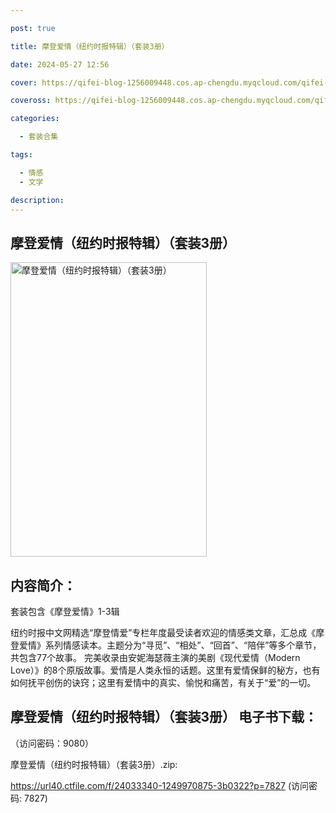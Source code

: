 ```yaml
---

post: true

title: 摩登爱情（纽约时报特辑）（套装3册）

date: 2024-05-27 12:56

cover: https://qifei-blog-1256009448.cos.ap-chengdu.myqcloud.com/qifei-blog/65fff54d9f345e8d031e6f2c.jpg

coveross: https://qifei-blog-1256009448.cos.ap-chengdu.myqcloud.com/qifei-blog/65fff54d9f345e8d031e6f2c.jpg

categories:

  - 套装合集

tags:

  - 情感
  - 文学

description:
---
```


## 摩登爱情（纽约时报特辑）（套装3册）
<img alt="摩登爱情（纽约时报特辑）（套装3册） " class="aligncenter loaded" data-was-processed="true" decoding="async" fetchpriority="high" height="471" src="https://qifei-blog-1256009448.cos.ap-chengdu.myqcloud.com/qifei-blog/65fff54d9f345e8d031e6f2c.jpg" style="cursor: zoom-in;" width="314"/>

## 内容简介：

套装包含《摩登爱情》1-3辑<br/>

纽约时报中文网精选“摩登情爱”专栏年度最受读者欢迎的情感类文章，汇总成《摩登爱情》系列情感读本。主题分为“寻觅”、“相处”、“回首”、“陪伴”等多个章节，共包含77个故事。 完美收录由安妮海瑟薇主演的美剧《现代爱情（Modern Love）》的8个原版故事。爱情是人类永恒的话题。这里有爱情保鲜的秘方，也有如何抚平创伤的诀窍；这里有爱情中的真实、愉悦和痛苦，有关于“爱”的一切。

## 摩登爱情（纽约时报特辑）（套装3册） 电子书下载：

 （访问密码：9080）

摩登爱情（纽约时报特辑）（套装3册）.zip: 

https://url40.ctfile.com/f/24033340-1249970875-3b0322?p=7827 (访问密码: 7827)
